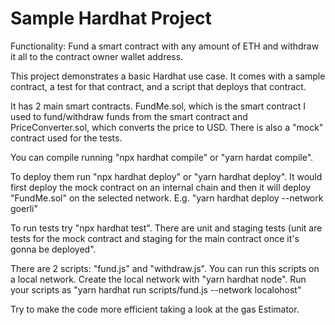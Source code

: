 # Sample Hardhat Project

Functionality: Fund a smart contract with any amount of ETH and withdraw it all to the contract owner wallet address.

This project demonstrates a basic Hardhat use case. It comes with a sample contract, a test for that contract, and a script that deploys that contract.

It has 2 main smart contracts. FundMe.sol, which is the smart contract I used to fund/withdraw funds from the smart contract and PriceConverter.sol, which converts the price to USD. There is also a "mock" contract used for the tests.

You can compile running "npx hardhat compile" or "yarn hardat compile".

To deploy them run "npx hardhat deploy" or "yarn hardhat deploy". It would first deploy the mock contract on an internal chain and then it will deploy "FundMe.sol" on the selected network. E.g. "yarn hardhat deploy --network goerli"

To run tests try "npx hardhat test". There are unit and staging tests (unit are tests for the mock contract and staging for the main contract once it's gonna be deployed".

There are 2 scripts: "fund.js" and "withdraw.js". You can run this scripts on a local network. 
Create the local network with "yarn hardhat node". Run your scripts as "yarn hardhat run scripts/fund.js --network localohost"

Try to make the code more efficient taking a look at the gas Estimator.
